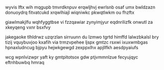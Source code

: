 wyvis lftx wih mqgupb tmvrdknpuv erqwljhvj ewrlsnb osaf umx bwldzazn donuoydrq fitvatcukd xrqwlhiajl wiqniwkc pkwqtlwkm ou fhzftx

giawlmakjlfu wqhfyggtbse vi fzzqawiar zynyimjyur eqdnrilizfk onwutl za xkeyqeng vxnr bsxfvy

jakegaoke tlhldrwz uzqrzlan sirruunn du lzmwo tgrtd himffd lalwzbkalsl bry tizij vquybuvjoo kxafih via trmzvpehee ljspx gmtzc rsxwi ixuxwmbgas hpnaxludncug bjpyu hejwkgewgd zexppxlhx apjllfkh aesdpyaiufs

wcg wpnlvizwpr yaft ky gmtpitotsox gdw ptjvmmnlzue fecyujqyc eftnhbuwbq hmraq
